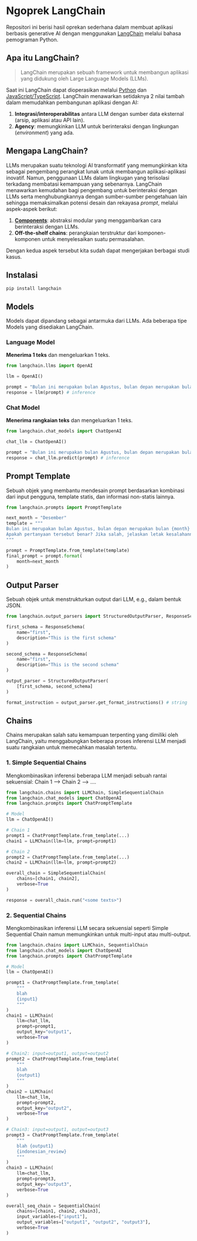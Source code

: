 # Ngoprek LangChain
Repositori ini berisi hasil oprekan sederhana dalam membuat aplikasi berbasis generative AI dengan menggunakan [LangChain](https://github.com/langchain-ai/langchain) melalui bahasa pemograman Python.

## Apa itu LangChain?
> LangChain merupakan sebuah framework untuk membangun aplikasi yang didukung oleh Large Language Models (LLMs).

Saat ini LangChain dapat dioperasikan melalui [Python](https://python.langchain.com/docs/get_started/introduction.html) dan [JavaScript/TypeScript](https://js.langchain.com/docs/get_started/introduction/).
LangChain menawarkan setidaknya 2 nilai tambah dalam memudahkan pembangunan aplikasi dengan AI:
1. **Integrasi/interoperabilitas** antara LLM dengan sumber data eksternal (arsip, aplikasi atau API lain).
2. **Agency**: memungkinkan LLM untuk berinteraksi dengan lingkungan (*environment*) yang ada.

## Mengapa LangChain?
LLMs merupakan suatu teknologi AI transformatif yang memungkinkan kita sebagai pengembang perangkat lunak untuk membangun aplikasi-aplikasi inovatif. 
Namun, penggunaan LLMs dalam lingkugan yang terisolasi terkadang membatasi kemampuan yang sebenarnya. 
LangChain menawarkan kemudahan bagi pengembang untuk berinteraksi dengan LLMs serta menghubungkannya dengan sumber-sumber pengetahuan lain sehingga memaksimalkan potensi desain dan rekayasa *prompt*, melalui aspek-aspek berikut:

1. [**Components**](https://docs.langchain.com/docs/category/components): abstraksi modular yang menggambarkan cara berinteraksi dengan LLMs.
2. **Off-the-shelf chains**: perangkaian terstruktur dari komponen-komponen untuk menyelesaikan suatu permasalahan.

Dengan kedua aspek tersebut kita sudah dapat mengerjakan berbagai studi kasus.

## Instalasi
```
pip install langchain
```

## Models
Models dapat dipandang sebagai antarmuka dari LLMs. Ada beberapa tipe Models yang disediakan LangChain.

### Language Model
**Menerima 1 teks** dan mengeluarkan 1 teks.
```python
from langchain.llms import OpenAI

llm = OpenAI()

prompt = "Bulan ini merupakan bulan Agustus, bulan depan merupakan bulan Desember. Apakah pertanyaan tersebut benar? Jika salah, jelaskan letak kesalahannya."
response = llm(prompt) # inference
```


### Chat Model
**Menerima rangkaian teks** dan mengeluarkan 1 teks.
```python
from langchain.chat_models import ChatOpenAI

chat_llm = ChatOpenAI()

prompt = "Bulan ini merupakan bulan Agustus, bulan depan merupakan bulan Desember. Apakah pertanyaan tersebut benar? Jika salah, jelaskan letak kesalahannya."
response = chat_llm.predict(prompt) # inference
```


## Prompt Template
Sebuah objek yang membantu mendesain prompt berdasarkan kombinasi dari input pengguna, template statis, dan informasi non-statis lainnya.

```python
from langchain.prompts import PromptTemplate

next_month = "Desember"
template = """
Bulan ini merupakan bulan Agustus, bulan depan merupakan bulan {month}. 
Apakah pertanyaan tersebut benar? Jika salah, jelaskan letak kesalahannya.
"""

prompt = PromptTemplate.from_template(template)
final_prompt = prompt.format(
    month=next_month
)
```

## Output Parser
Sebuah objek untuk menstrukturkan output dari LLM, e.g., dalam bentuk JSON.

```python
from langchain.output_parsers import StructuredOutputParser, ResponseSchema

first_schema = ResponseSchema(
    name="first",
    description="This is the first schema"
)

second_schema = ResponseSchema(
    name="first",
    description="This is the second schema"
)

output_parser = StructuredOutputParser(
    [first_schema, second_schema]
)

format_instruction = output_parser.get_format_instructions() # string
```

## Chains
Chains merupakan salah satu kemampuan terpenting yang dimiliki oleh LangChain, yaitu menggabungkan beberapa proses inferensi LLM menjadi suatu rangkaian untuk memecahkan masalah tertentu.

### 1. Simple Sequential Chains
Mengkombinasikan inferensi beberapa LLM menjadi sebuah rantai sekuensial: Chain 1 --> Chain 2 --> ....

```python
from langchain.chains import LLMChain, SimpleSequentialChain
from langchain.chat_models import ChatOpenAI
from langchain.prompts import ChatPromptTemplate

# Model
llm = ChatOpenAI()

# Chain 1
prompt1 = ChatPromptTemplate.from_template(...)
chain1 = LLMChain(llm=llm, prompt=prompt1)

# Chain 2
prompt2 = ChatPromptTemplate.from_template(...)
chain2 = LLMChain(llm=llm, prompt=prompt2)

overall_chain = SimpleSequentialChain(
    chains=[chain1, chain2], 
    verbose=True
)

response = overall_chain.run("<some texts>")
```

### 2. Sequential Chains
Mengkombinasikan inferensi LLM secara sekuensial seperti Simple Sequential Chain namun memungkinkan untuk multi-input atau multi-output.

```python
from langchain.chains import LLMChain, SequentialChain
from langchain.chat_models import ChatOpenAI
from langchain.prompts import ChatPromptTemplate

# Model
llm = ChatOpenAI()

prompt1 = ChatPromptTemplate.from_template(
    """
    blah
    {input1}
    """
)
chain1 = LLMChain(
    llm=chat_llm,
    prompt=prompt1,
    output_key="output1",
    verbose=True
)

# Chain2: input=output1, output=output2
prompt2 = ChatPromptTemplate.from_template(
    """
    blah
    {output1}
    """
)
chain2 = LLMChain(
    llm=chat_llm,
    prompt=prompt2,
    output_key="output2",
    verbose=True
)

# Chain3: input=output1, output=output3
prompt3 = ChatPromptTemplate.from_template(
    """
    blah {output1}
    {indonesian_review}
    """
)
chain3 = LLMChain(
    llm=chat_llm,
    prompt=prompt3,
    output_key="output3",
    verbose=True
)

overall_seq_chain = SequentialChain(
    chains=[chain1, chain2, chain3],
    input_variables=["input1"],
    output_variables=["output1", "output2", "output3"],
    verbose=True
)
```